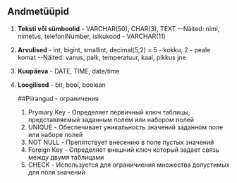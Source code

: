 ## Andmetüüpid
1. **Teksti või sümboolid** - VARCHAR(50), CHAR(3), TEXT
--Näited: nimi, nimetus, telefoniNumber, isikukood - VARCHAR(11)
2. **Arvulised** - int, bigint, smallint, decimal(5,2) = 5 - kokku, 2 - peale komat
--Näited: vanus, palk, temperatuur, kaal, pikkus jne
3. **Kuupäeva** - DATE, TIME, date/time
4. **Loogilised** - bit, bool, boolean

   ##Piirangud - ограничения
   1. Prymary Key - Определяет первичный ключ таблицы, представляемый заданным полем или набором полей
   2. UNIQUE - Обеспечивает уникальность значений заданном поле или наборе полей
   3. NOT NULL - Препятствует внесению в поле пустых значений 
   4. Foreign Key - Определяет внешний ключ который задает связь между двумя таблицами
   5. CHECK - Используется для ограничиения множества допустимых для поля значений

